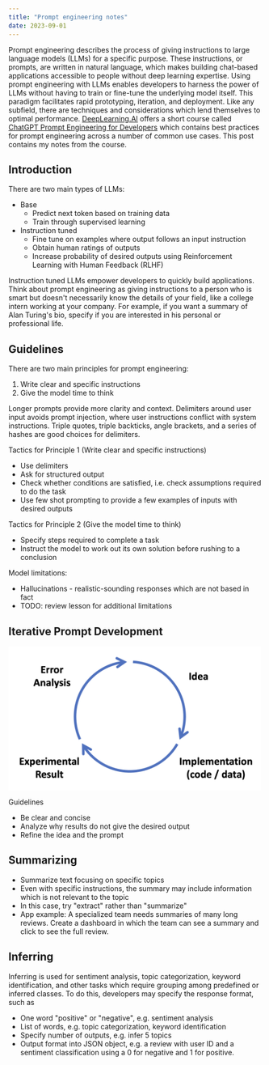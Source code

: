 ```yaml
---
title: "Prompt engineering notes"
date: 2023-09-01
---
```


Prompt engineering describes the process of giving instructions to large language models (LLMs) for a specific purpose. These instructions, or prompts, are written in natural language, which makes building chat-based applications accessible to people without deep learning expertise. Using prompt engineering with LLMs enables developers to harness the power of LLMs without having to train or fine-tune the underlying model itself. This paradigm facilitates rapid prototyping, iteration, and deployment. Like any subfield, there are techniques and considerations which lend themselves to optimal performance. [DeepLearning.AI](https://www.deeplearning.ai/) offers a short course called [ChatGPT Prompt Engineering for Developers](https://learn.deeplearning.ai/chatgpt-prompt-eng/) which contains best practices for prompt engineering across a number of common use cases. This post contains my notes from the course.

## Introduction

There are two main types of LLMs:

- Base
  - Predict next token based on training data
  - Train through supervised learning
- Instruction tuned
  - Fine tune on examples where output follows an input instruction
  - Obtain human ratings of outputs
  - Increase probability of desired outputs using Reinforcement Learning with Human Feedback (RLHF)

Instruction tuned LLMs empower developers to quickly build applications. Think about prompt engineering as giving instructions to a person who is smart but doesn't necessarily know the details of your field, like a college intern working at your company. For example, if you want a summary of Alan Turing's bio, specify if you are interested in his personal or professional life.

## Guidelines

There are two main principles for prompt engineering:

1. Write clear and specific instructions
2. Give the model time to think

Longer prompts provide more clarity and context. Delimiters around user input avoids prompt injection, where user instructions conflict with system instructions. Triple quotes, triple backticks, angle brackets, and a series of hashes are good choices for delimiters.

Tactics for Principle 1 (Write clear and specific instructions)

- Use delimiters
- Ask for structured output
- Check whether conditions are satisfied, i.e. check assumptions required to do the task
- Use few shot prompting to provide a few examples of inputs with desired outputs

Tactics for Principle 2 (Give the model time to think)

- Specify steps required to complete a task
- Instruct the model to work out its own solution before rushing to a conclusion

Model limitations:

- Hallucinations - realistic-sounding responses which are not based in fact
- TODO: review lesson for additional limitations

## Iterative Prompt Development

<img src="../_figs/iterative-prompt-development.png" alt=iteration width=500 align=center>

Guidelines

- Be clear and concise
- Analyze why results do not give the desired output
- Refine the idea and the prompt

## Summarizing

- Summarize text focusing on specific topics
- Even with specific instructions, the summary may include information which is not relevant to the topic
- In this case, try "extract" rather than "summarize"
- App example: A specialized team needs summaries of many long reviews. Create a dashboard in which the team can see a summary and click to see the full review.

## Inferring

Inferring is used for sentiment analysis, topic categorization, keyword identification, and other tasks which require grouping among predefined or inferred classes. To do this, developers may specify the response format, such as

- One word "positive" or "negative", e.g. sentiment analysis
- List of words, e.g. topic categorization, keyword identification
- Specify number of outputs, e.g. infer 5 topics
- Output format into JSON object, e.g. a review with user ID and a sentiment classification using a 0 for negative and 1 for positive.
